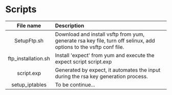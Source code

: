 # Scripts

| File name | Description |
| :---:     | :---        |
| SetupFtp.sh | Download and install vsftp from yum, generate rsa key file, turn off selinux, add options to the vsftp conf file. |
| ftp_installation.sh | Install 'expect' from yum and execute the expect script script.exp |
| script.exp | Generated by expect, it automates the input during the rsa key generation process. |
| setup_iptables | To be continue... |
